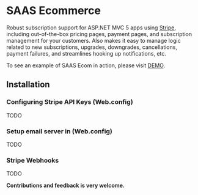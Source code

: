 SAAS Ecommerce
==============

Robust subscription support for ASP.NET MVC 5 apps using [Stripe](https://stripe.com), including out-of-the-box pricing pages, payment pages, and  subscription management for your customers. Also makes it easy to manage logic related to new subscriptions, upgrades, downgrades, cancellations, payment failures, and streamlines hooking up notifications, etc.

To see an example of SAAS Ecom in action, please visit [DEMO](http://saas-ecom.azurewebsites.net/).

## Installation

### Configuring Stripe API Keys (Web.config)

TODO

### Setup email server in (Web.config)

TODO

### Stripe Webhooks

TODO


**Contributions and feedback is very welcome.**